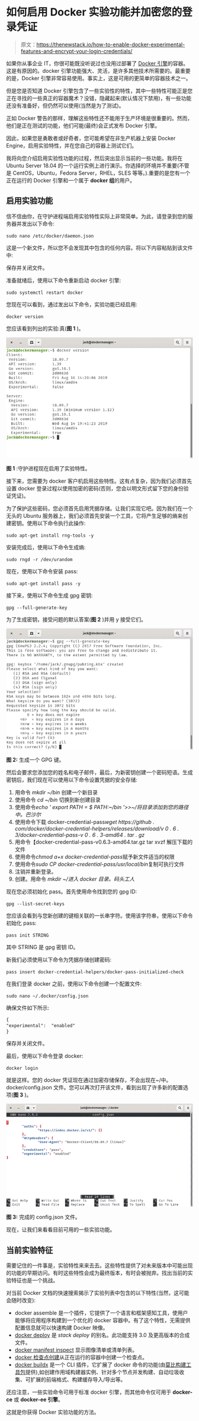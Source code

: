 # 如何启用 Docker 实验功能并加密您的登录凭证

> 原文：<https://thenewstack.io/how-to-enable-docker-experimental-features-and-encrypt-your-login-credentials/>

如果你从事企业 IT，你很可能既没听说过也没用过部署了 [Docker 引擎](https://docs.docker.com/engine/)的容器。这是有原因的。docker 引擎功能强大、灵活，是许多其他技术所需要的。最重要的是，Docker 引擎非常容易使用。事实上，这是可用的更简单的容器技术之一。

但是您是否知道 Docker 引擎包含了一些实验性的特性，其中一些特性可能正是您正在寻找的一些真正的容器魔术？没错，隐藏起来(默认情况下禁用)，有一些功能还没有准备好，但仍然可以使用(当然是为了测试)。

正如 Docker 警告的那样，理解这些特性还不能用于生产环境是很重要的。然而，他们是正在测试的功能，他们可能(最终)会正式发布 Docker 引擎。

因此，如果您是勇敢者或好奇者，您可能希望在非生产机器上安装 Docker Engine，启用实验特性，并在您自己的容器上测试它们。

我将向您介绍启用实验性功能的过程，然后突出显示当前的一些功能。我将在 Ubuntu Server 18.04 的一个运行实例上进行演示。你选择的环境并不重要(不管是 CentOS，Ubuntu，Fedora Server，RHEL，SLES 等等。).重要的是您有一个正在运行的 Docker 引擎和一个属于 **docker 组**的用户。

## 启用实验功能

信不信由你，在守护进程端启用实验特性实际上非常简单。为此，请登录到您的服务器并发出以下命令:

`sudo nano /etc/docker/daemon.json`

这是一个新文件，所以您不会发现其中包含的任何内容。将以下内容粘贴到该文件中:

保存并关闭文件。

准备就绪后，使用以下命令重新启动 docker 引擎:

`sudo systemctl restart docker`

您现在可以看到，通过发出以下命令，实验功能已经启用:

`docker version`

您应该看到列出的实验:真(**图 1** )。

![](img/d246e322a35ecb3a82979a8c6619a440.png)

**图 1** :守护进程现在启用了实验特性。

接下来，您需要为 docker 客户机启用这些特性。这有点复杂，因为我们必须首先设置 docker 登录过程以使用加密的密码(否则，您会以明文形式留下您的身份验证凭证)。

为了保护这些密码，您必须首先启用凭据存储。让我们实现它吧。因为我们在一个无头的 Ubuntu 服务器上，我们必须首先安装一个工具，它将产生足够的熵来创建密钥。使用以下命令执行此操作:

`sudo apt-get install rng-tools -y`

安装完成后，使用以下命令生成熵:

`sudo rngd -r /dev/urandom`

现在，使用以下命令安装 pass:

`sudo apt-get install pass -y`

接下来，使用以下命令生成 gpg 密钥:

`gpg --full-generate-key`

为了生成密钥，接受问题的默认答案(**图 2** )并用 y 接受它们。

![](img/ee8948a4547ca8d8184b8a780c03f9e3.png)

**图 2:** 生成一个 GPG 键。

然后会要求您添加您的姓名和电子邮件，最后，为新密钥创建一个密码短语。生成密钥后，我们现在可以使用以下命令设置凭据的安全存储:

1.  用命令 *mkdir ~/bin* 创建一个新目录
2.  使用命令 *cd ~/bin* 切换到新创建目录
3.  使用命令*echo ' export PATH = $ PATH:~/bin '>>~/将目录添加到您的路径中。巴沙尔*
4.  使用命令下载 docker-credential-pass*wget https://github . com/docker/docker-credential-helpers/releases/download/v 0 . 6 . 3/docker-credential-pass-v 0 . 6 . 3-amd64 . tar . gz*
5.  用命令【docker-credential-pass-v0.6.3-amd64.tar.gz tar xvzf 解压下载的文件
6.  使用命令*chmod a+x docker-credential-pass*赋予新文件适当的权限
7.  使用命令*sudo CP docker-credential-pass/usr/local/bin*复制可执行文件
8.  注销并重新登录。
9.  创建。用命令 *mkdir ~/进入 docker 目录。码头工人*

现在您必须初始化 pass。首先使用命令找到您的 gpg ID:

`gpg --list-secret-keys`

您应该会看到与您新创建的键相关联的一长串字符。使用该字符串，使用以下命令初始化 pass:

`pass init STRING`

其中 STRING 是 gpg 密钥 ID。

新我们必须使用以下命令为凭据存储创建密码:

`pass insert docker-credential-helpers/docker-pass-initialized-check`

在我们登录 docker 之前，使用以下命令创建一个配置文件:

`sudo nano ~/.docker/config.json`

确保文件如下所示:

```
{
"experimental":  "enabled"
}

```

保存并关闭文件。

最后，使用以下命令登录 docker:

`docker login`

就是这样。您的 docker 凭证现在通过加密存储保存，不会出现在~/中。docker/config.json 文件。您可以再次打开该文件，看到出现了许多新的配置选项(**图 3** )。

![](img/f8bb24d0374386b9d1c5a67d32fd7b13.png)

**图 3:** 完成的 config.json 文件。

现在，让我们来看看目前可用的一些实验功能。

## 当前实验特征

需要记住的一件事是，实验特性来来去去。这些特性提供了对未来版本中可能出现的功能的早期访问。有时这些特性会成为最终版本，有时会被抛弃。找出当前的实验特征也是一个挑战。

对当前 Docker 文档的快速搜索揭示了实验列表中包含的以下特性(当然，这可能会随时改变):

*   docker assemble 是一个插件，它提供了一个语言和框架感知工具，使用户能够将应用程序构建到一个优化的 docker 容器中。有了这个特性，无需提供配置信息就可以快速构建 Docker 映像。
*   [docker deploy](https://docs.docker.com/engine/reference/commandline/deploy/) 是 *stack deploy* 的别名。此功能支持 3.0 及更高版本的合成文件。
*   [docker manifest inspect](https://docs.docker.com/engine/reference/commandline/manifest_inspect/) 显示图像清单或清单列表。
*   [docker 检查点创建](https://docs.docker.com/engine/reference/commandline/checkpoint_create/)从正在运行的容器中创建一个检查点。
*   [docker buildx](https://docs.docker.com/buildx/working-with-buildx/) 是一个 CLI 插件，它扩展了 docker 命令的功能(由[莫比构建工具包](https://github.com/moby/buildkit)提供),如创建作用域构建器实例、针对多个节点并发构建、自动垃圾收集、可扩展的前端格式、构建缓存导入/导出等。

还应注意，一些实验命令可用于标准 docker 引擎，而其他命令仅可用于 **docker-ce** 或 **docker-ee 引擎**。

这就是你获得 Docker 实验功能的方法。

<svg xmlns:xlink="http://www.w3.org/1999/xlink" viewBox="0 0 68 31" version="1.1"><title>Group</title> <desc>Created with Sketch.</desc></svg>